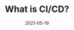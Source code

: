---
contentPage: "/guides/ci-cd-what-is"
date: '2021-05-19'
lastmod: '2021-06-15'
layout: single
title: What is CI/CD?
weight: 4
oldPath: "/content/learningpaths/secure-software-supply-chain/what-is-ci-cd.md"
aliases:
- "/outcomes/secure-software-supply-chain/what-is-ci-cd"
- "/learningpaths/secure-software-supply-chain/what-is-ci-cd"
tags: []
---